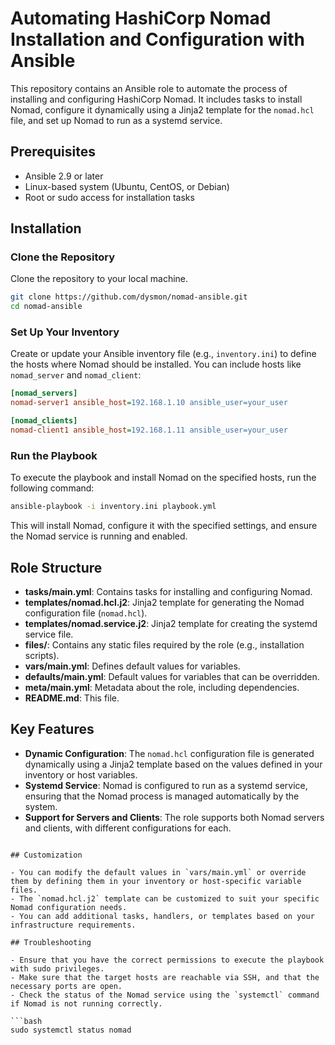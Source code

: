 
# Automating HashiCorp Nomad Installation and Configuration with Ansible

This repository contains an Ansible role to automate the process of installing and configuring HashiCorp Nomad. It includes tasks to install Nomad, configure it dynamically using a Jinja2 template for the `nomad.hcl` file, and set up Nomad to run as a systemd service.

## Prerequisites

- Ansible 2.9 or later
- Linux-based system (Ubuntu, CentOS, or Debian)
- Root or sudo access for installation tasks

## Installation

### Clone the Repository

Clone the repository to your local machine.

```bash
git clone https://github.com/dysmon/nomad-ansible.git
cd nomad-ansible
```

### Set Up Your Inventory

Create or update your Ansible inventory file (e.g., `inventory.ini`) to define the hosts where Nomad should be installed. You can include hosts like `nomad_server` and `nomad_client`:

```ini
[nomad_servers]
nomad-server1 ansible_host=192.168.1.10 ansible_user=your_user

[nomad_clients]
nomad-client1 ansible_host=192.168.1.11 ansible_user=your_user
```

### Run the Playbook

To execute the playbook and install Nomad on the specified hosts, run the following command:

```bash
ansible-playbook -i inventory.ini playbook.yml
```

This will install Nomad, configure it with the specified settings, and ensure the Nomad service is running and enabled.

## Role Structure

- **tasks/main.yml**: Contains tasks for installing and configuring Nomad.
- **templates/nomad.hcl.j2**: Jinja2 template for generating the Nomad configuration file (`nomad.hcl`).
- **templates/nomad.service.j2**: Jinja2 template for creating the systemd service file.
- **files/**: Contains any static files required by the role (e.g., installation scripts).
- **vars/main.yml**: Defines default values for variables.
- **defaults/main.yml**: Default values for variables that can be overridden.
- **meta/main.yml**: Metadata about the role, including dependencies.
- **README.md**: This file.

## Key Features

- **Dynamic Configuration**: The `nomad.hcl` configuration file is generated dynamically using a Jinja2 template based on the values defined in your inventory or host variables.
- **Systemd Service**: Nomad is configured to run as a systemd service, ensuring that the Nomad process is managed automatically by the system.
- **Support for Servers and Clients**: The role supports both Nomad servers and clients, with different configurations for each.

```

## Customization

- You can modify the default values in `vars/main.yml` or override them by defining them in your inventory or host-specific variable files.
- The `nomad.hcl.j2` template can be customized to suit your specific Nomad configuration needs.
- You can add additional tasks, handlers, or templates based on your infrastructure requirements.

## Troubleshooting

- Ensure that you have the correct permissions to execute the playbook with sudo privileges.
- Make sure that the target hosts are reachable via SSH, and that the necessary ports are open.
- Check the status of the Nomad service using the `systemctl` command if Nomad is not running correctly.

```bash
sudo systemctl status nomad
```

